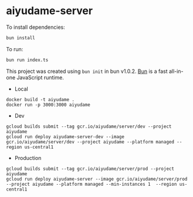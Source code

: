 # aiyudame-server

To install dependencies:

```bash
bun install
```

To run:

```bash
bun run index.ts
```

This project was created using `bun init` in bun v1.0.2. [Bun](https://bun.sh) is a fast all-in-one JavaScript runtime.

- Local

```shell
docker build -t aiyudame .
docker run -p 3000:3000 aiyudame
```

- Dev

```shell
gcloud builds submit --tag gcr.io/aiyudame/server/dev --project aiyudame
gcloud run deploy aiyudame-server-dev --image gcr.io/aiyudame/server/dev --project aiyudame --platform managed --region us-central1
```

- Production

```shell
gcloud builds submit --tag gcr.io/aiyudame/server/prod --project aiyudame
gcloud run deploy aiyudame-server --image gcr.io/aiyudame/server/prod --project aiyudame --platform managed --min-instances 1  --region us-central1
```
